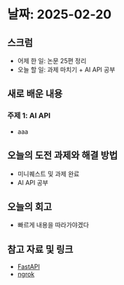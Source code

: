 # 날짜: 2025-02-20

## 스크럼
- 어제 한 일: 논문 25편 정리
- 오늘 할 일: 과제 마치기 + AI API 공부

## 새로 배운 내용
### 주제 1: AI API
- aaa

## 오늘의 도전 과제와 해결 방법
- 미니퀘스트 및 과제 완료
- AI API 공부

## 오늘의 회고
- 빠르게 내용을 따라가야겠다

## 참고 자료 및 링크
- [FastAPI](https://fastapi.tiangolo.com/)
- [ngrok](https://ngrok.com/)
